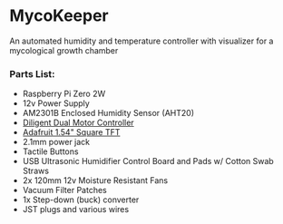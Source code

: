 # MycoKeeper
An automated humidity and temperature controller with visualizer for a mycological growth chamber

### Parts List:
- Raspberry Pi Zero 2W
- 12v Power Supply
- AM2301B Enclosed Humidity Sensor (AHT20)
- [Diligent Dual Motor Controller](https://digilent.com/reference/pmod/pmoddhb1/reference-manual?redirect=1)
- [Adafruit 1.54" Square TFT](https://learn.adafruit.com/adafruit-1-3-and-1-54-240-x-240-wide-angle-tft-lcd-displays/pinouts)
- 2.1mm power jack
- Tactile Buttons
- USB Ultrasonic Humidifier Control Board and Pads w/ Cotton Swab Straws
- 2x 120mm 12v Moisture Resistant Fans
- Vacuum Filter Patches
- 1x Step-down (buck) converter
- JST plugs and various wires
